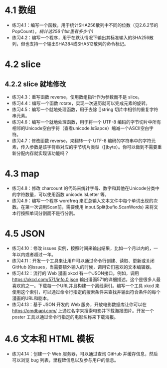 # 4.1 数组
+ 练习4.1：编写一个函数，用于统计SHA256散列中不同的位数（见2.6.2节的PopCount）。*统计这256个bit里有多少个1*
+ 练习4.2：编写一个程序，用于在默认情况下输出其标准输入的SHA256散列，但也支持一个输出SHA384或SHA512散列的命令标记。

# 4.2 slice

## 4.2.2 slice 就地修改
+ 练习4.3：重写函数 reverse，使用数组指针作为参数而不是 slice。
+ 练习4.4：编写一个函数 rotate，实现一次遍历就可以完成元素的旋转。
+ 练习4.5：编写一个就地处理函数，用于去除 []string 切片中相邻的重复字符串元素。
+ 练习4.6：编写一个就地处理函数，用于将一个 UTF-8 编码的字节切片中所有相邻的Unicode空白字符（查看unicode.IsSapce）缩减一个ASCII空白字符。
+ 练习4.7：修改函数 reverse，来翻转一个 UTF-8 编码的字符串中的字符元素，传入参数是该字符串对应的字节切片类型（[]byte）。你可以做到不需要重新分配内存就实现该功能吗？

# 4.3 map
+ 练习4.8：修改 charcount 的代码来统计字母、数字和其他在Unicode分类中的字符数量，可以使用函数 unicode.IsLetter 等。
+ 练习4.9：编写一个程序 wordfreq 来汇总输入文本文件中每个单词出现的次数。在第一次调用Scan前，需要使用 input.Split(bufio.ScanWords) 来将文本行按照单词分割而不是行分割。

# 4.5 JSON
+ 练习4.10：修改 issues 实例，按照时间来输出结果，比如一个月以内的，一年以内或者超过一年。
+ 练习4.11：开发一个工具来让用户可以通过命令行创建、读取、更新或关闭 GitHub 的issues，当需要额外输入的时候，调用它们喜欢的文本编辑器。
+ 练习4.12：流行的 Web 漫画 xkcd 有一个JSON接口。例如，调用 https://xkcd.com/571/info.0.json 输出漫画571的详细描述。这个是很多人最喜欢的之一。下载每一个URL并且构建一个离线索引。编写一个工具 xkcd 来使用这个索引，可以通过命令行指定的搜索条件来查找并输出符合条件的每个漫画的URL和剧本。
+ 练习4.13：基于 JSON 开发的 Web 服务，开放电影数据库让你可以在 https://omdbapi.com/ 上通过名字来搜索电影并下载海报图片。开发一个 poster 工具以通过命令行指定的电影名称来下载海报。

# 4.6 文本和 HTML 模板
+ 练习4.14：创建一个 Web 服务器，可以通过查询 GitHub 并缓存信息，然后可以浏览 bug 列表，里程碑信息以及参与用户的信息。